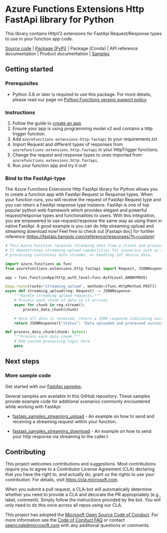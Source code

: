 # Azure Functions Extensions Http FastApi library for Python
This library contains HttpV2 extensions for FastApi Request/Response types to use in your function app code. 

[Source code](https://github.com/Azure/azure-functions-python-extensions/tree/main/azurefunctions-extensions-http-fastapi)
| [Package (PyPi)](https://pypi.org/project/azurefunctions-extensions-http-fastapi/)
| Package (Conda)
| API reference documentation
| Product documentation
| [Samples](hhttps://github.com/Azure/azure-functions-python-extensions/tree/main/azurefunctions-extensions-http-fastapi/samples)


## Getting started

### Prerequisites
* Python 3.8 or later is required to use this package. For more details, please read our page on [Python Functions version support policy](https://learn.microsoft.com/en-us/azure/azure-functions/functions-versions?tabs=isolated-process%2Cv4&pivots=programming-language-python#languages).


### Instructions
1. Follow the guide to [create an app](https://learn.microsoft.com/en-us/azure/azure-functions/create-first-function-cli-python?tabs=windows%2Cbash%2Cazure-cli%2Cbrowser).
2. Ensure your app is using programming model v2 and contains a http trigger function.
3. Add ```azurefunctions-extensions-http-fastapi``` to your requirements.txt
4. Import Request and different types of responses from ```azurefunctions.extensions.http.fastapi``` in your HttpTrigger functions.
5. Change the request and response types to ones imported from ```azurefunctions.extensions.http.fastapi```.
6. Run your function app and try it out!

### Bind to the FastApi-type
The Azure Functions Extensions Http FastApi library for Python allows you to create a function app with FastApi Request or Response types. When your function runs, you will receive the request of FastApi Request type and you can return a FastApi response type instance. FastApi is one of top popular python web framework which provides elegant and powerful request/response types and functionalities to users. With this integration, you are empowered to use request/response the same way as using them in native FastApi. A good example is you can do http streaming upload and streaming download now! Feel free to check out [Fastapi doc] for further reference (https://fastapi.tiangolo.com/reference/responses/?h=custom)


```python
# This Azure Function receives streaming data from a client and processes it in real-time.
# It demonstrates streaming upload capabilities for scenarios such as uploading large files,
# processing continuous data streams, or handling IoT device data.

import azure.functions as func
from azurefunctions.extensions.http.fastapi import Request, JSONResponse

app = func.FunctionApp(http_auth_level=func.AuthLevel.ANONYMOUS)

@app.route(route="streaming_upload", methods=[func.HttpMethod.POST])
async def streaming_upload(req: Request) -> JSONResponse:
    """Handle streaming upload requests."""
    # Process each chunk of data as it arrives
    async for chunk in req.stream():
        process_data_chunk(chunk)

    # Once all data is received, return a JSON response indicating successful processing
    return JSONResponse({"status": "Data uploaded and processed successfully"})

def process_data_chunk(chunk: bytes):
    """Process each data chunk."""
    # Add custom processing logic here
    pass
```

## Next steps

### More sample code

Get started with our [FastApi samples](hhttps://github.com/Azure/azure-functions-python-extensions/tree/main/azurefunctions-extensions-http-fastapi/samples).

Several samples are available in this GitHub repository. These samples provide example code for additional scenarios commonly encountered while working with FastApi:

* [fastapi_samples_streaming_upload](https://github.com/Azure/azure-functions-python-extensions/tree/main/azurefunctions-extensions-http-fastapi/samples/fastapi_samples_streaming_upload) - An example on how to send and receiving a streaming request within your function.

* [fastapi_samples_streaming_download](https://github.com/Azure/azure-functions-python-extensions/tree/main/azurefunctions-extensions-http-fastapi/samples/fastapi_samples_streaming_download) - An example on how  to send your http response via streaming to the caller.t

## Contributing
This project welcomes contributions and suggestions.  Most contributions require you to agree to a Contributor License Agreement (CLA) declaring that you have the right to, and actually do, grant us the rights to use your contribution. For details, visit https://cla.microsoft.com.

When you submit a pull request, a CLA-bot will automatically determine whether you need to provide a CLA and decorate the PR appropriately (e.g., label, comment). Simply follow the instructions provided by the bot. You will only need to do this once across all repos using our CLA.

This project has adopted the [Microsoft Open Source Code of Conduct](https://opensource.microsoft.com/codeofconduct/). For more information see the [Code of Conduct FAQ](https://opensource.microsoft.com/codeofconduct/faq/) or contact [opencode@microsoft.com](mailto:opencode@microsoft.com) with any additional questions or comments.

